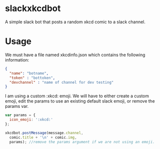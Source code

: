 # slackxkcdbot
A simple slack bot that posts a random xkcd comic to a slack channel.

# Usage
We must have a file named xkcdinfo.json which contains the following information:

```json
{
  "name": "botname",
  "token" : "bottoken",
  "devchannel" : "name of channel for dev testing" 
}
```

I am using a custom :xkcd: emoji. We will have to either create a custom emoji, edit the params to use an existing default slack emoji, or remove the params var. 

```javascript
var params = {
  icon_emoji: ':xkcd:'
};

xkcdbot.postMessage(message.channel,
  comic.title + '\n' + comic.img,
  params); //remove the params argument if we are not using an emoji.

```
